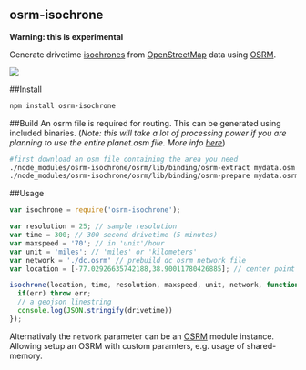 osrm-isochrone
---
**Warning: this is experimental**

Generate drivetime [isochrones](http://en.wikipedia.org/wiki/Isochrone_map) from [OpenStreetMap](http://www.openstreetmap.org/) data using [OSRM](http://project-osrm.org/).

![](https://dl.dropbox.com/s/r7hntimgiv5cfeq/Screenshot%202014-11-24%2017.20.32.png?dl=0)


##Install

```sh
npm install osrm-isochrone
```

##Build
An osrm file is required for routing. This can be generated using included binaries. (*Note: this will take a lot of processing power if you are planning to use the entire planet.osm file. More info [here](https://github.com/Project-OSRM/osrm-backend/wiki/Running-OSRM)*)

```sh
#first download an osm file containing the area you need
./node_modules/osrm-isochrone/osrm/lib/binding/osrm-extract mydata.osm -p ./node_modules/osrm-isochrone/osrm/test/data/car.lua
./node_modules/osrm-isochrone/osrm/lib/binding/osrm-prepare mydata.osrm -p ./node_modules/osrm-isochrone/osrm/test/data/car.lua
```

##Usage

```js
var isochrone = require('osrm-isochrone');

var resolution = 25; // sample resolution
var time = 300; // 300 second drivetime (5 minutes)
var maxspeed = '70'; // in 'unit'/hour
var unit = 'miles'; // 'miles' or 'kilometers'
var network = './dc.osrm' // prebuild dc osrm network file
var location = [-77.02926635742188,38.90011780426885]; // center point

isochrone(location, time, resolution, maxspeed, unit, network, function(err, drivetime) {
  if(err) throw err;
  // a geojson linestring
  console.log(JSON.stringify(drivetime))
});
```

Alternativaly the `network` parameter can be an [OSRM](https://github.com/Project-OSRM/node-osrm) module instance. Allowing setup an OSRM with custom paramters, e.g. usage of shared-memory.
